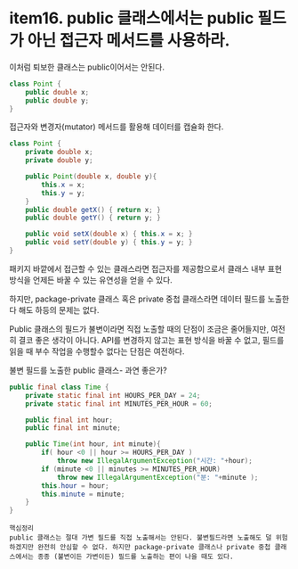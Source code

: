 # item16. public 클래스에서는 public 필드가 아닌 접근자 메서드를 사용하라.

이처럼 퇴보한 클래스는 public이어서는 안된다.
```java
class Point {
    public double x;
    public double y;
}
```

접근자와 변경자(mutator) 메서드를 활용해 데이터를 캡슐화 한다. 
```java
class Point {
    private double x;
    private double y;

    public Point(double x, double y){
        this.x = x;
        this.y = y;
    }
    public double getX() { return x; }
    public double getY() { return y; }

    public void setX(double x) { this.x = x; }
    public void setY(double y) { this.y = y; }
}
```
패키지 바깥에서 접근할 수 있는 클래스라면 접근자를 제공함으로서 클래스 내부 표현 방식을 언제든 바꿀 수 있는 유연성을 얻을 수 있다.

하지만, package-private 클래스 혹은 private 중첩 클래스라면 데이터 필드를 노출한다 해도 하등의 문제는 없다. 

Public 클래스의 필드가 불변이라면 직접 노출할 때의 단점이 조금은 줄어들지만, 여전히 결코 좋은 생각이 아니다. API를 변경하지 않고는 표현 방식을 바꿀 수 없고, 필드를 읽을 때 부수 작업을 수행할수 없다는 단점은 여전하다. 

불변 필드를 노출한 public 클래스- 과연 좋은가?
```java
public final class Time {
    private static final int HOURS_PER_DAY = 24;
    private static final int MINUTES_PER_HOUR = 60;

    public final int hour; 
    public final int minute;

    public Time(int hour, int minute){
        if( hour <0 || hour >= HOURS_PER_DAY )
            throw new IllegalArgumentException("시간: "+hour);
        if (minute <0 || minutes >= MINUTES_PER_HOUR) 
            throw new IllegalArgumentException("분: "+minute );
        this.hour = hour; 
        this.minute = minute;
    }
}
```

```
핵심정리 
public 클래스는 절대 가변 필드를 직접 노출해서는 안된다. 불변필드라면 노출해도 덜 위험하겠지만 완전히 안심할 수 없다. 하지만 package-private 클래스나 private 중첩 클래스에서는 종종 (불변이든 가변이든) 필드를 노출하는 편이 나을 때도 있다.
```